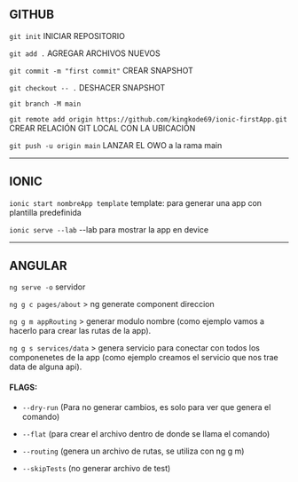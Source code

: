 ## GITHUB

`git init`  INICIAR REPOSITORIO

`git add .`  AGREGAR ARCHIVOS NUEVOS

`git commit -m "first commit"`  CREAR SNAPSHOT

`git checkout -- .`  DESHACER SNAPSHOT

`git branch -M main`

`git remote add origin https://github.com/kingkode69/ionic-firstApp.git` CREAR RELACIÓN GIT LOCAL CON LA UBICACIÓN

`git push -u origin main`  LANZAR EL OWO  a la rama main

***

## IONIC

`ionic start nombreApp template`  template: para generar una app con plantilla predefinida

`ionic serve --lab` --lab para mostrar la app en device

***

## ANGULAR

`ng serve -o` servidor

`ng g c pages/about` > ng generate component direccion

`ng g m appRouting` > generar modulo nombre (como ejemplo vamos a hacerlo para crear las rutas de la app).

`ng g s services/data` > genera servicio para conectar con todos los componenetes de la app (como ejemplo creamos el servicio que nos trae data de alguna api).


#### FLAGS:
+ `--dry-run` (Para no generar cambios, es solo para ver que genera el comando)

+ `--flat` (para crear el archivo dentro de donde se llama el comando)

+ `--routing` (genera un archivo de rutas, se utiliza con ng g m)

+ `--skipTests` (no generar archivo de test)
